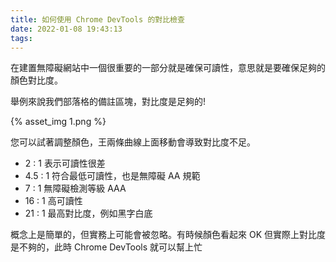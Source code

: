 ```yaml
---
title: 如何使用 Chrome DevTools 的對比檢查
date: 2022-01-08 19:43:13
tags:
---
```


在建置無障礙網站中一個很重要的一部分就是確保可讀性，意思就是要確保足夠的顏色對比度。

<!-- more -->

舉例來說我們部落格的備註區塊，對比度是足夠的!

{% asset_img 1.png %}

您可以試著調整顏色，王兩條曲線上面移動會導致對比度不足。

* 2 : 1 表示可讀性很差
* 4.5 : 1 符合最低可讀性，也是無障礙 AA 規範
* 7 : 1 無障礙檢測等級 AAA
* 16 : 1 高可讀性
* 21 : 1 最高對比度，例如黑字白底

概念上是簡單的，但實務上可能會被忽略。有時候顏色看起來 OK 但實際上對比度是不夠的，此時 Chrome DevTools 就可以幫上忙